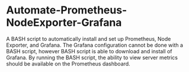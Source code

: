 # Automate-Prometheus-NodeExporter-Grafana
A BASH script to automatically install and set up Prometheus, Node Exporter, and Grafana.
The Grafana configuration cannot be done with a BASH script, however BASH script is able to download and install of Grafana. 
By running the BASH script, the ability to view server metrics should be available on the Prometheus dashboard.
